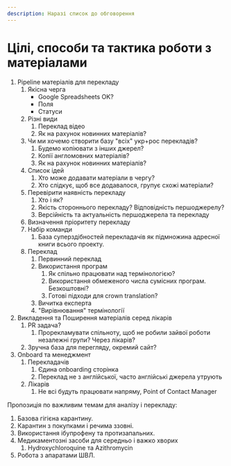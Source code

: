 ```yaml
---
description: Наразі список до обговорення
---
```


# Цілі, способи та тактика роботи з матеріалами

1. Pipeline матеріалів для перекладу
   1. Якісна черга
      * Google Spreadsheets OK?
      * Поля
      * Статуси
   2. Різні види
      1. Переклад відео
      2. Як на рахунок новинних матеріалів?
   3. Чи ми хочемо створити базу "всіх" укр+рос перекладів?
      1. Будемо копіювати з інших джерел?
      2. Копії англомовних матеріалів?
      3. Як на рахунок новинних матеріалів?
   4. Список ідей
      1. Хто може додавати матеріали в чергу?
      2. Хто слідкує, щоб все додавалося, групує схожі матеріали?
   5. Перевірити наявність перекладу
      1. Хто і як?
      2. Якість стороннього перекладу? Відповідність першоджерелу?
      3. Версійність та актуальність першоджерела та перекладу
   6. Визначення пріоритету перекладу
   7. Набір команди
      1. База суперздібностей перекладачів як підмножина адресної книги всього проекту.
   8. Переклад
      1. Первинний переклад
      2. Використання програм
         1. Як спільно працювати над термінологією?
         2. Використання обмеженого числа сумісних програм. Безкоштовні?
         3. Готові підходи для crown translation?
      3. Вичитка експерта
      4. "Вирівнювання" термінології
2. Викладення та Поширення матеріалів серед лікарів
   1. PR задача?
      1. Прорекламувати спільноту, щоб не робили зайвої роботи незалежні групи? Через лікарів?
   2. Зручна база для перегляду, окремий сайт?
3. Onboard та менеджмент 
   1. Перекладачів
      1. Єдина onboarding сторінка
      2. Переклад не з англійської, часто англійські джерела утрують
   2. Лікарів
      1. Не всі будуть працювати напряму, Point of Contact Manager

Пропозиція по важливим темам для аналізу і перекладу:

1. Базова гігієна карантину.
2. Карантин з покупками і речима ззовні.
3. Використання ібупрофену та протизапальних.
4. Медикаментозні засоби для середньо і важко хворих
   1. Hydroxychloroquine та Azithromycin
5. Робота з апаратами ШВЛ.

